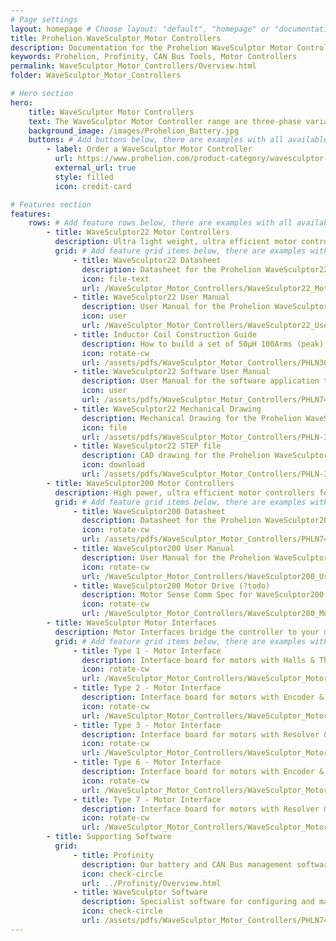 ```yaml
---
# Page settings
layout: homepage # Choose layout: "default", "homepage" or "documentation-archive"
title: Prohelion WaveSculptor Motor Controllers
description: Documentation for the Prohelion WaveSculptor Motor Controllers
keywords: Prohelion, Profinity, CAN Bus Tools, Motor Controllers
permalink: WaveSculptor_Motor_Controllers/Overview.html
folder: WaveSculptor_Motor_Controllers

# Hero section
hero:
    title: WaveSculptor Motor Controllers
    text: The WaveSculptor Motor Controller range are three-phase variable frequency inverters especially designed to drive high-efficiency, permanent magnet motors.
    background_image: /images/Prohelion_Battery.jpg
    buttons: # Add buttons below, there are examples with all available options
        - label: Order a WaveSculptor Motor Controller
          url: https://www.prohelion.com/product-category/wavesculptor-motor-controller/
          external_url: true 
          style: filled
          icon: credit-card 

# Features section
features:
    rows: # Add feature rows below, there are examples with all available options
        - title: WaveSculptor22 Motor Controllers
          description: Ultra light weight, ultra efficient motor controllers for up to 20kVA peak loads
          grid: # Add feature grid items below, there are examples with all available options
              - title: WaveSculptor22 Datasheet
                description: Datasheet for the Prohelion WaveSculptor22
                icon: file-text
                url: /WaveSculptor_Motor_Controllers/WaveSculptor22_Motor_Drive_Datasheet/Overview.html
              - title: WaveSculptor22 User Manual
                description: User Manual for the Prohelion WaveSculptor22
                icon: user
                url: /WaveSculptor_Motor_Controllers/WaveSculptor22_User_Manual/Overview.html
              - title: Inductor Coil Construction Guide
                description: How to build a set of 50μH 100Arms (peak) inductors suitable for use with the Prohelion WaveSculptor22
                icon: rotate-cw
                url: /assets/pdfs/WaveSculptor_Motor_Controllers/PHLN30.001v1 Inductor Construction Guide.pdf
              - title: WaveSculptor22 Software User Manual
                description: User Manual for the software application to configuring and manage the Prohelion WaveSculptor22
                icon: user
                url: /assets/pdfs/WaveSculptor_Motor_Controllers/PHLN74.040v1 WaveSculptor Config software users manual.pdf
              - title: WaveSculptor22 Mechanical Drawing
                description: Mechanical Drawing for the Prohelion WaveSculptor22
                icon: file
                url: /assets/pdfs/WaveSculptor_Motor_Controllers/PHLN-3000-0036 enclosure subassembly.pdf
              - title: WaveSculptor22 STEP file
                description: CAD drawing for the Prohelion WaveSculptor22
                icon: download
                url: /assets/pdfs/WaveSculptor_Motor_Controllers/PHLN-3000-0036 enclosure subassembly.STEP
        - title: WaveSculptor200 Motor Controllers
          description: High power, ultra efficient motor controllers for up to 165kVA peak loads
          grid: # Add feature grid items below, there are examples with all available options
              - title: WaveSculptor200 Datasheet
                description: Datasheet for the Prohelion WaveSculptor200
                icon: rotate-cw
                url: /assets/pdfs/WaveSculptor_Motor_Controllers/PHLN74.015v1 WaveSculptor200 Datasheet.pdf
              - title: WaveSculptor200 User Manual
                description: User Manual for the Prohelion WaveSculptor200
                icon: rotate-cw
                url: /WaveSculptor_Motor_Controllers/WaveSculptor200_User_Manual/Overview.html
              - title: WaveSculptor200 Motor Drive (?todo)
                description: Motor Sense Comm Spec for WaveSculptor200
                icon: rotate-cw
                url: /WaveSculptor_Motor_Controllers/WaveSculptor200_Motor_Sense_Comms_Spec/Overview.html
        - title: WaveSculptor Motor Interfaces
          description: Motor Interfaces bridge the controller to your motor. Different interface boards are used depending on your motors capabilities
          grid: # Add feature grid items below, there are examples with all available options
              - title: Type 1 - Motor Interface
                description: Interface board for motors with Halls & Thermistor
                icon: rotate-cw
                url: /WaveSculptor_Motor_Controllers/WaveSculptor_Motor_Interface_Type_1/Overview.html
              - title: Type 2 - Motor Interface
                description: Interface board for motors with Encoder & Thermistor
                icon: rotate-cw
                url: /WaveSculptor_Motor_Controllers/WaveSculptor_Motor_Interface_Type_2/Overview.html
              - title: Type 3 - Motor Interface
                description: Interface board for motors with Resolver & Pt100
                icon: rotate-cw
                url: /WaveSculptor_Motor_Controllers/WaveSculptor_Motor_Interface_Type_3/Overview.html
              - title: Type 6 - Motor Interface
                description: Interface board for motors with Encoder & Thermistor
                icon: rotate-cw
                url: /WaveSculptor_Motor_Controllers/WaveSculptor_Motor_Interface_Type_6/Overview.html
              - title: Type 7 - Motor Interface
                description: Interface board for motors with Resolver & Thermistor
                icon: rotate-cw
                url: /WaveSculptor_Motor_Controllers/WaveSculptor_Motor_Interface_Type_7/Overview.html
        - title: Supporting Software                  
          grid:
              - title: Profinity
                description: Our battery and CAN Bus management software solution.
                icon: check-circle
                url: ../Profinity/Overview.html
              - title: WaveSculptor Software
                description: Specialist software for configuring and managing your WaveSculptor
                icon: check-circle
                url: /assets/pdfs/WaveSculptor_Motor_Controllers/PHLN74.040v1 WaveSculptor Config software users manual.pdf
---
```

